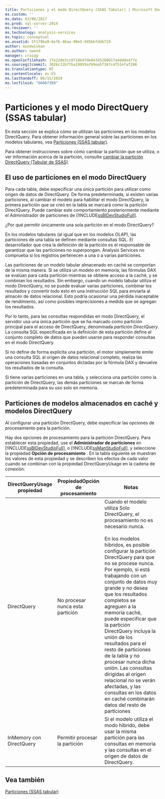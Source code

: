 ```yaml
---
title: Particiones y el modo DirectQuery (SSAS Tabular) | Microsoft Docs
ms.custom: ''
ms.date: 03/06/2017
ms.prod: sql-server-2014
ms.reviewer: ''
ms.technology: analysis-services
ms.topic: conceptual
ms.assetid: 5f179ba9-6efb-46ae-90e5-945bbfddb719
author: minewiskan
ms.author: owend
manager: craigg
ms.openlocfilehash: 1fe22de3cc0718647de84345260017a4dd4e477e
ms.sourcegitcommit: 3026c22b7fba19059a769ea5f367c4f51efaf286
ms.translationtype: MT
ms.contentlocale: es-ES
ms.lasthandoff: 06/15/2019
ms.locfileid: "66067309"
---
```

# <a name="partitions-and-directquery-mode-ssas-tabular"></a>Particiones y el modo DirectQuery (SSAS tabular)
  En esta sección se explica cómo se utilizan las particiones en los modelos DirectQuery. Para obtener información general sobre las particiones en los modelos tabulares, vea [Particiones &#40;SSAS tabular&#41;](partitions-ssas-tabular.md).  
  
 Para obtener instrucciones sobre cómo cambiar la partición que se utiliza, o ver información acerca de la partición, consulte [cambiar la partición DirectQuery &#40;Tabular de SSAS&#41;](../change-the-directquery-partition-ssas-tabular.md).  
  
## <a name="using-partitions-in-directquery-mode"></a>El uso de particiones en el modo DirectQuery  
 Para cada tabla, debe especificar una única partición para utilizar como origen de datos de DirectQuery.  De forma predeterminada, si existen varias particiones, al cambiar el modelo para habilitar el modo DirectQuery, la primera partición que se creó en la tabla se marcará como la partición DirectQuery. Puede cambiar este comportamiento posteriormente mediante el Administrador de particiones de [!INCLUDE[ssBIDevStudioFull](../../includes/ssbidevstudiofull-md.md)].  
  
 ¿Por qué permitir únicamente una sola partición en el modo DirectQuery?  
  
 En los modelos tabulares (al igual que en los modelos OLAP), las particiones de una tabla se definen mediante consultas SQL. El desarrollador que crea la definición de la partición es el responsable de garantizar que las particiones no superpongan. Analysis Services no comprueba si los registros pertenecen a una o a varias particiones.  
  
 Las particiones de un modelo tabular almacenado en caché se comportan de la misma manera. Si se utiliza un modelo en memoria, las fórmulas DAX se evalúan para cada partición mientras se obtiene acceso a la caché, y se combinan los resultados. Sin embargo, cuando un modelo tabular utiliza el modo DirectQuery, no se puede evaluar varias particiones, combinar los resultados y convertir todo esto en una instrucción SQL para enviarla al almacén de datos relacional. Esto podría ocasionar una pérdida inaceptable de rendimiento, así como posibles imprecisiones a medida que se agregan los resultados.  
  
 Por lo tanto, para las consultas respondidas en modo DirectQuery, el servidor usa una única partición que se ha marcado como partición principal para el acceso de DirectQuery, denominada *partición DirectQuery*.  La consulta SQL especificada en la definición de esta partición define el conjunto completo de datos que pueden usarse para responder consultas en el modo DirectQuery.  
  
 Si no define de forma explícita una partición, el motor simplemente emite una consulta SQL al origen de datos relacional completo, realiza las operaciones basadas en conjuntos dictadas por la fórmula DAX y devuelve los resultados de la consulta.  
  
 Si tiene varias particiones en una tabla, y selecciona una partición como la partición de DirectQuery, las demás particiones se marcan de forma predeterminada para su uso solo en memoria.  
  
## <a name="partitions-in-cached-models-and-in-directquery-models"></a>Particiones de modelos almacenados en caché y modelos DirectQuery  
 Al configurar una partición DirectQuery, debe especificar las opciones de procesamiento para la partición.  
  
 Hay dos opciones de procesamiento para la partición DirectQuery. Para establecer esta propiedad, use el **Administrador de particiones** en [!INCLUDE[ssBIDevStudioFull](../../includes/ssbidevstudiofull-md.md)], o [!INCLUDE[ssManStudioFull](../../includes/ssmanstudiofull-md.md)], y seleccione la propiedad **Opción de procesamiento** . En la tabla siguiente se muestran los valores de esta propiedad y se describen los efectos de cada valor cuando se combinan con la propiedad DirectQueryUsage en la cadena de conexión:  
  
|**DirectQueryUsage** propiedad|Propiedad**Opción de procesamiento**|Notas|  
|-----------------------------------|------------------------------------|-----------|  
|DirectQuery|No procesar nunca esta partición|Cuando el modelo utiliza Solo DirectQuery, el procesamiento no es necesario nunca.<br /><br /> En los modelos híbridos, es posible configurar la partición DirectQuery para que no se procese nunca. Por ejemplo, si está trabajando con un conjunto de datos muy grande y no desea que los resultados completos se agreguen a la memoria caché, puede especificar que la partición DirectQuery incluya la unión de los resultados para el resto de particiones de la tabla y no procesar nunca dicha unión. Las consultas dirigidas al origen relacional no se verán afectadas, y las consultas en los datos en caché combinarán datos del resto de particiones|  
|InMemory con DirectQuery|Permitir procesar la partición|Si el modelo utiliza el modo híbrido, debe usar la misma partición para las consultas en memoria y las consultas en el origen de datos de DirectQuery.|  
  
## <a name="see-also"></a>Vea también  
 [Particiones &#40;SSAS tabular&#41;](partitions-ssas-tabular.md)  
  
  
